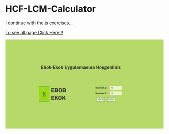 # HCF-LCM-Calculator
I continue with the js exercises...

[To see all page Click Here!!!](https://muazv.github.io/HCF-LCM-Calculator/)


![](https://github.com/MuazV/HCF-LCM-Calculator/blob/master/Preview.jpg)
